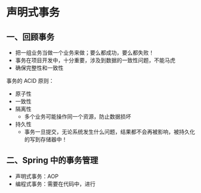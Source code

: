 # 声明式事务

## 一、回顾事务

- 把一组业务当做一个业务来做；要么都成功，要么都失败！
- 事务在项目开发中，十分重要，涉及到数据的一致性问题，不能马虎
- 确保完整性和一致性

事务的 ACID 原则：

- 原子性
- 一致性
- 隔离性
  - 多个业务可能操作同一个资源，防止数据损坏
- 持久性
  - 事务一旦提交，无论系统发生什么问题，结果都不会再被影响，被持久化的写到存储器中！

## 二、Spring 中的事务管理

- 声明式事务：AOP
- 编程式事务：需要在代码中，进行